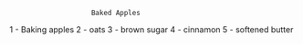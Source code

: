                         Baked Apples

1 - Baking apples 
2 - oats 
3 - brown sugar 
4 - cinnamon
5 - softened butter
